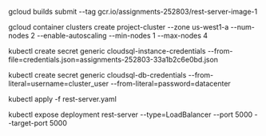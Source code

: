 gcloud builds submit --tag gcr.io/assignments-252803/rest-server-image-1

gcloud container clusters create project-cluster --zone us-west1-a --num-nodes 2 --enable-autoscaling --min-nodes 1 --max-nodes 4

kubectl create secret generic cloudsql-instance-credentials --from-file=credentials.json=assignments-252803-33a1b2c6e0bd.json

kubectl create secret generic cloudsql-db-credentials --from-literal=username=cluster_user --from-literal=password=datacenter

kubectl apply -f rest-server.yaml

kubectl expose deployment rest-server --type=LoadBalancer --port 5000 --target-port 5000

